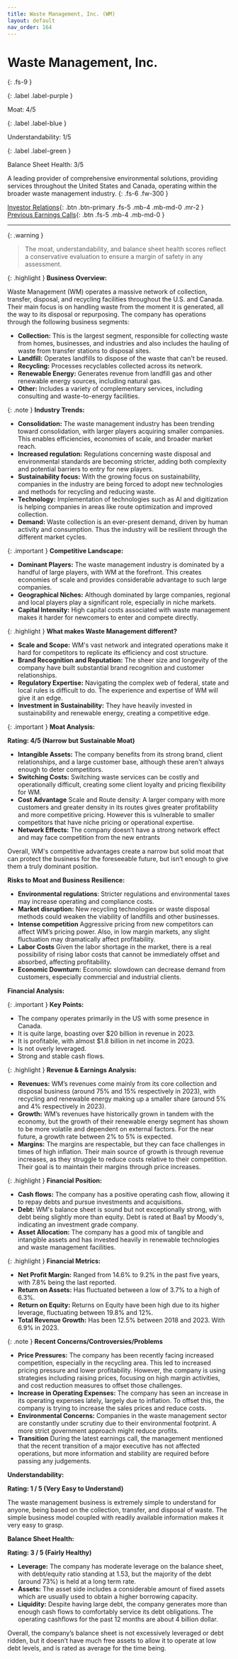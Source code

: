 ```yaml
---
title: Waste Management, Inc. (WM)
layout: default
nav_order: 164
---
```


# Waste Management, Inc.
{: .fs-9 }

{: .label .label-purple }

Moat: 4/5

{: .label .label-blue }

Understandability: 1/5

{: .label .label-green }

Balance Sheet Health: 3/5

A leading provider of comprehensive environmental solutions, providing services throughout the United States and Canada, operating within the broader waste management industry.
{: .fs-6 .fw-300 }

[Investor Relations](https://www.google.com/search?q=WM+investor+relations){: .btn .btn-primary .fs-5 .mb-4 .mb-md-0 .mr-2 }
[Previous Earnings Calls](https://discountingcashflows.com/company/WM/transcripts/){: .btn .fs-5 .mb-4 .mb-md-0 }

---

{: .warning }
>The moat, understandability, and balance sheet health scores reflect a conservative evaluation to ensure a margin of safety in any assessment.



{: .highlight }
**Business Overview:**

Waste Management (WM) operates a massive network of collection, transfer, disposal, and recycling facilities throughout the U.S. and Canada. Their main focus is on handling waste from the moment it is generated, all the way to its disposal or repurposing. The company has operations through the following business segments:
* **Collection:** This is the largest segment, responsible for collecting waste from homes, businesses, and industries and also includes the hauling of waste from transfer stations to disposal sites.
* **Landfill:** Operates landfills to dispose of the waste that can't be reused.
* **Recycling:** Processes recyclables collected across its network.
* **Renewable Energy:** Generates revenue from landfill gas and other renewable energy sources, including natural gas.
* **Other:** Includes a variety of complementary services, including consulting and waste-to-energy facilities.

{: .note }
**Industry Trends:**

* **Consolidation:** The waste management industry has been trending toward consolidation, with larger players acquiring smaller companies. This enables efficiencies, economies of scale, and broader market reach.
* **Increased regulation:** Regulations concerning waste disposal and environmental standards are becoming stricter, adding both complexity and potential barriers to entry for new players.
* **Sustainability focus:** With the growing focus on sustainability, companies in the industry are being forced to adopt new technologies and methods for recycling and reducing waste.
* **Technology:** Implementation of technologies such as AI and digitization is helping companies in areas like route optimization and improved collection.
* **Demand:** Waste collection is an ever-present demand, driven by human activity and consumption. Thus the industry will be resilient through the different market cycles.

{: .important }
**Competitive Landscape:**

*   **Dominant Players:** The waste management industry is dominated by a handful of large players, with WM at the forefront. This creates economies of scale and provides considerable advantage to such large companies.
*   **Geographical Niches:** Although dominated by large companies, regional and local players play a significant role, especially in niche markets.
*   **Capital Intensity:** High capital costs associated with waste management makes it harder for newcomers to enter and compete directly.

{: .highlight }
**What makes Waste Management different?**

* **Scale and Scope:** WM's vast network and integrated operations make it hard for competitors to replicate its efficiency and cost structure.
* **Brand Recognition and Reputation:** The sheer size and longevity of the company have built substantial brand recognition and customer relationships.
* **Regulatory Expertise:** Navigating the complex web of federal, state and local rules is difficult to do. The experience and expertise of WM will give it an edge.
* **Investment in Sustainability:** They have heavily invested in sustainability and renewable energy, creating a competitive edge.

{: .important }
**Moat Analysis:**

**Rating: 4/5 (Narrow but Sustainable Moat)**

*   **Intangible Assets:** The company benefits from its strong brand, client relationships, and a large customer base, although these aren't always enough to deter competitors.
*   **Switching Costs:** Switching waste services can be costly and operationally difficult, creating some client loyalty and pricing flexibility for WM.
*  **Cost Advantage** Scale and Route density: A larger company with more customers and greater density in its routes gives greater profitability and more competitive pricing. However this is vulnerable to smaller competitors that have niche pricing or operational expertise.
*   **Network Effects:** The company doesn’t have a strong network effect and may face competition from the new entrants

Overall, WM's competitive advantages create a narrow but solid moat that can protect the business for the foreseeable future, but isn’t enough to give them a truly dominant position.

**Risks to Moat and Business Resilience:**

* **Environmental regulations**: Stricter regulations and environmental taxes may increase operating and compliance costs.
*   **Market disruption:** New recycling technologies or waste disposal methods could weaken the viability of landfills and other businesses.
*   **Intense competition** Aggressive pricing from new competitors can affect WM’s pricing power. Also, in low margin markets, any slight fluctuation may dramatically affect profitability.
*   **Labor Costs** Given the labor shortage in the market, there is a real possibility of rising labor costs that cannot be immediately offset and absorbed, affecting profitability.
*   **Economic Downturn:** Economic slowdown can decrease demand from customers, especially commercial and industrial clients.

**Financial Analysis:**

{: .important }
**Key Points:**
* The company operates primarily in the US with some presence in Canada.
* It is quite large, boasting over $20 billion in revenue in 2023.
* It is profitable, with almost $1.8 billion in net income in 2023.
* Is not overly leveraged.
* Strong and stable cash flows.

{: .highlight }
**Revenue & Earnings Analysis:**
*   **Revenues:**  WM’s revenues come mainly from its core collection and disposal business (around 75% and 15% respectively in 2023), with recycling and renewable energy making up a smaller share (around 5% and 4% respectively in 2023).
*   **Growth:** WM’s revenues have historically grown in tandem with the economy, but the growth of their renewable energy segment has shown to be more volatile and dependent on external factors. For the near future, a growth rate between 2% to 5% is expected.
*  **Margins:** The margins are respectable, but they can face challenges in times of high inflation. Their main source of growth is through revenue increases, as they struggle to reduce costs relative to their competition. Their goal is to maintain their margins through price increases.

{: .highlight }
**Financial Position:**
*   **Cash flows:** The company has a positive operating cash flow, allowing it to repay debts and pursue investments and acquisitions.
*   **Debt:** WM's balance sheet is sound but not exceptionally strong, with debt being slightly more than equity. Debt is rated at Baa1 by Moody's, indicating an investment grade company.
*   **Asset Allocation:** The company has a good mix of tangible and intangible assets and has invested heavily in renewable technologies and waste management facilities.

{: .highlight }
**Financial Metrics:**

*   **Net Profit Margin:** Ranged from 14.6% to 9.2% in the past five years, with 7.8% being the last reported.
*  **Return on Assets:** Has fluctuated between a low of 3.7% to a high of 6.3%.
*  **Return on Equity:** Returns on Equity have been high due to its higher leverage, fluctuating between 19.8% and 12%.
*  **Total Revenue Growth:** Has been 12.5% between 2018 and 2023. With 6.9% in 2023.

{: .note }
**Recent Concerns/Controversies/Problems**
*   **Price Pressures:** The company has been recently facing increased competition, especially in the recycling area. This led to increased pricing pressure and lower profitability. However, the company is using strategies including raising prices, focusing on high margin activities, and cost reduction measures to offset those challenges.
*  **Increase in Operating Expenses:** The company has seen an increase in its operating expenses lately, largely due to inflation. To offset this, the company is trying to increase the sales prices and reduce costs.
*  **Environmental Concerns:** Companies in the waste management sector are constantly under scrutiny due to their environmental footprint. A more strict government approach might reduce profits.
*   **Transition** During the latest earnings call, the management mentioned that the recent transition of a major executive has not affected operations, but more information and stability are required before passing any judgements.

**Understandability:**

**Rating: 1 / 5 (Very Easy to Understand)**

The waste management business is extremely simple to understand for anyone, being based on the collection, transfer, and disposal of waste. The simple business model coupled with readily available information makes it very easy to grasp.

**Balance Sheet Health:**

**Rating: 3 / 5 (Fairly Healthy)**
*    **Leverage:** The company has moderate leverage on the balance sheet, with debt/equity ratio standing at 1.53, but the majority of the debt (around 73%) is held at a long term rate.
*   **Assets:** The asset side includes a considerable amount of fixed assets which are usually used to obtain a higher borrowing capacity.
*   **Liquidity:** Despite having large debt, the company generates more than enough cash flows to comfortably service its debt obligations. The operating cashflows for the past 12 months are about 4 billion dollar.

Overall, the company’s balance sheet is not excessively leveraged or debt ridden, but it doesn’t have much free assets to allow it to operate at low debt levels, and is rated as average for the time being.
